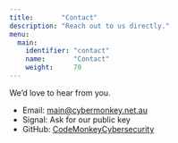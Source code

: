 ```yaml
---
title:       "Contact"
description: "Reach out to us directly."
menu:
  main:
    identifier: "contact"
    name:       "Contact"
    weight:     70
---
```

We’d love to hear from you.

- Email: [main@cybermonkey.net.au](mailto:main@cybermonkey.net.au)
- Signal: Ask for our public key
- GitHub: [CodeMonkeyCybersecurity](https://github.com/CodeMonkeyCybersecurity)